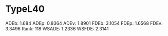 # TypeL40

ADEb: 1.684
ADEp: 0.8364
ADEv: 1.8901
FDEb: 3.1054
FDEp: 1.6568
FDEv: 3.3496
Rank: 118
WSADE: 1.2336
WSFDE: 2.3141